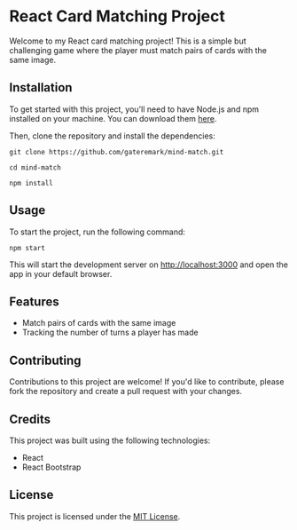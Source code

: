 # React Card Matching Project

Welcome to my React card matching project! This is a simple but challenging game where the player must match pairs of cards with the same image. 

## Installation

To get started with this project, you'll need to have Node.js and npm installed on your machine. You can download them [here](https://nodejs.org/en/download/).

Then, clone the repository and install the dependencies:

```
git clone https://github.com/gateremark/mind-match.git
```

```
cd mind-match
```

```
npm install
```

## Usage

To start the project, run the following command:

```
npm start
```

This will start the development server on [http://localhost:3000](http://localhost:3000) and open the app in your default browser.

## Features

- Match pairs of cards with the same image
- Tracking the number of turns a player has made

## Contributing

Contributions to this project are welcome! If you'd like to contribute, please fork the repository and create a pull request with your changes. 

## Credits

This project was built using the following technologies:
- React
- React Bootstrap

## License

This project is licensed under the [MIT License](https://opensource.org/licenses/MIT).
